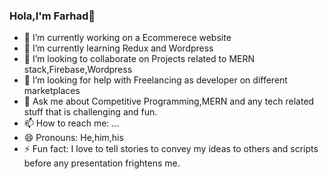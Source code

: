 ### Hola,I'm Farhad👋

- 🔭 I’m currently working on a Ecommerece website
- 🌱 I’m currently learning Redux and Wordpress
- 👯 I’m looking to collaborate on Projects related to MERN stack,Firebase,Wordpress
- 🤔 I’m looking for help with Freelancing as  developer on different marketplaces
- 💬 Ask me about Competitive Programming,MERN and any tech related stuff that is challenging and fun.
- 📫 How to reach me: ...
- 😄 Pronouns: He,him,his
- ⚡ Fun fact: I love to tell stories to convey my ideas to others and scripts before any presentation frightens me.

